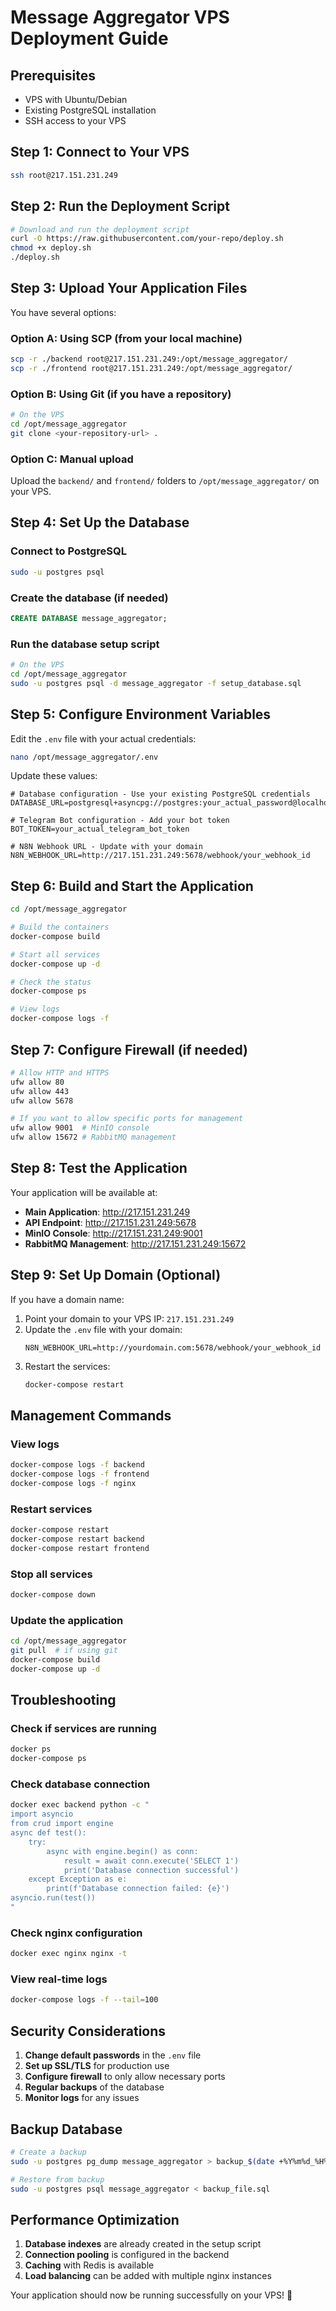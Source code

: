 # Message Aggregator VPS Deployment Guide

## Prerequisites
- VPS with Ubuntu/Debian
- Existing PostgreSQL installation
- SSH access to your VPS

## Step 1: Connect to Your VPS
```bash
ssh root@217.151.231.249
```

## Step 2: Run the Deployment Script
```bash
# Download and run the deployment script
curl -O https://raw.githubusercontent.com/your-repo/deploy.sh
chmod +x deploy.sh
./deploy.sh
```

## Step 3: Upload Your Application Files
You have several options:

### Option A: Using SCP (from your local machine)
```bash
scp -r ./backend root@217.151.231.249:/opt/message_aggregator/
scp -r ./frontend root@217.151.231.249:/opt/message_aggregator/
```

### Option B: Using Git (if you have a repository)
```bash
# On the VPS
cd /opt/message_aggregator
git clone <your-repository-url> .
```

### Option C: Manual upload
Upload the `backend/` and `frontend/` folders to `/opt/message_aggregator/` on your VPS.

## Step 4: Set Up the Database

### Connect to PostgreSQL
```bash
sudo -u postgres psql
```

### Create the database (if needed)
```sql
CREATE DATABASE message_aggregator;
```

### Run the database setup script
```bash
# On the VPS
cd /opt/message_aggregator
sudo -u postgres psql -d message_aggregator -f setup_database.sql
```

## Step 5: Configure Environment Variables

Edit the `.env` file with your actual credentials:

```bash
nano /opt/message_aggregator/.env
```

Update these values:
```env
# Database configuration - Use your existing PostgreSQL credentials
DATABASE_URL=postgresql+asyncpg://postgres:your_actual_password@localhost:5432/message_aggregator

# Telegram Bot configuration - Add your bot token
BOT_TOKEN=your_actual_telegram_bot_token

# N8N Webhook URL - Update with your domain
N8N_WEBHOOK_URL=http://217.151.231.249:5678/webhook/your_webhook_id
```

## Step 6: Build and Start the Application

```bash
cd /opt/message_aggregator

# Build the containers
docker-compose build

# Start all services
docker-compose up -d

# Check the status
docker-compose ps

# View logs
docker-compose logs -f
```

## Step 7: Configure Firewall (if needed)

```bash
# Allow HTTP and HTTPS
ufw allow 80
ufw allow 443
ufw allow 5678

# If you want to allow specific ports for management
ufw allow 9001  # MinIO console
ufw allow 15672 # RabbitMQ management
```

## Step 8: Test the Application

Your application will be available at:
- **Main Application**: http://217.151.231.249
- **API Endpoint**: http://217.151.231.249:5678
- **MinIO Console**: http://217.151.231.249:9001
- **RabbitMQ Management**: http://217.151.231.249:15672

## Step 9: Set Up Domain (Optional)

If you have a domain name:

1. Point your domain to your VPS IP: `217.151.231.249`
2. Update the `.env` file with your domain:
   ```env
   N8N_WEBHOOK_URL=http://yourdomain.com:5678/webhook/your_webhook_id
   ```
3. Restart the services:
   ```bash
   docker-compose restart
   ```

## Management Commands

### View logs
```bash
docker-compose logs -f backend
docker-compose logs -f frontend
docker-compose logs -f nginx
```

### Restart services
```bash
docker-compose restart
docker-compose restart backend
docker-compose restart frontend
```

### Stop all services
```bash
docker-compose down
```

### Update the application
```bash
cd /opt/message_aggregator
git pull  # if using git
docker-compose build
docker-compose up -d
```

## Troubleshooting

### Check if services are running
```bash
docker ps
docker-compose ps
```

### Check database connection
```bash
docker exec backend python -c "
import asyncio
from crud import engine
async def test():
    try:
        async with engine.begin() as conn:
            result = await conn.execute('SELECT 1')
            print('Database connection successful')
    except Exception as e:
        print(f'Database connection failed: {e}')
asyncio.run(test())
"
```

### Check nginx configuration
```bash
docker exec nginx nginx -t
```

### View real-time logs
```bash
docker-compose logs -f --tail=100
```

## Security Considerations

1. **Change default passwords** in the `.env` file
2. **Set up SSL/TLS** for production use
3. **Configure firewall** to only allow necessary ports
4. **Regular backups** of the database
5. **Monitor logs** for any issues

## Backup Database

```bash
# Create a backup
sudo -u postgres pg_dump message_aggregator > backup_$(date +%Y%m%d_%H%M%S).sql

# Restore from backup
sudo -u postgres psql message_aggregator < backup_file.sql
```

## Performance Optimization

1. **Database indexes** are already created in the setup script
2. **Connection pooling** is configured in the backend
3. **Caching** with Redis is available
4. **Load balancing** can be added with multiple nginx instances

Your application should now be running successfully on your VPS! 🚀 